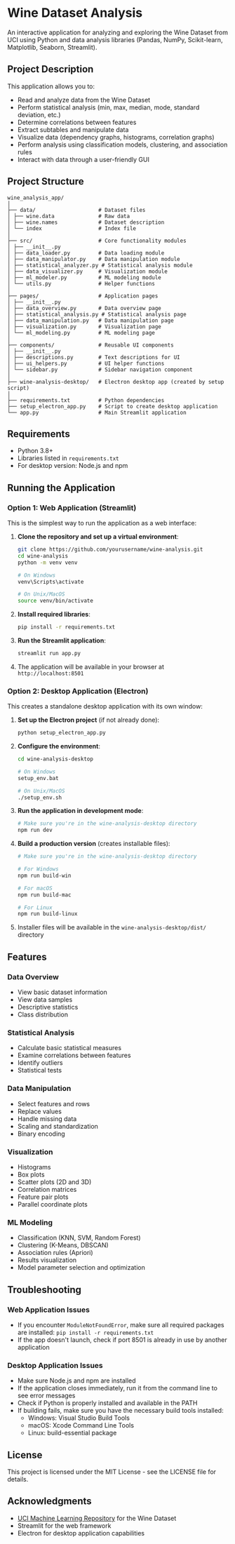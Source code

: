 # Wine Dataset Analysis

An interactive application for analyzing and exploring the Wine Dataset from UCI using Python and data analysis libraries (Pandas, NumPy, Scikit-learn, Matplotlib, Seaborn, Streamlit).

## Project Description

This application allows you to:
- Read and analyze data from the Wine Dataset
- Perform statistical analysis (min, max, median, mode, standard deviation, etc.)
- Determine correlations between features
- Extract subtables and manipulate data
- Visualize data (dependency graphs, histograms, correlation graphs)
- Perform analysis using classification models, clustering, and association rules
- Interact with data through a user-friendly GUI

## Project Structure

```
wine_analysis_app/
│
├── data/                    # Dataset files
│ ├── wine.data              # Raw data
│ ├── wine.names             # Dataset description
│ └── index                  # Index file
│
├── src/                     # Core functionality modules
│ ├── __init__.py
│ ├── data_loader.py         # Data loading module
│ ├── data_manipulator.py    # Data manipulation module
│ ├── statistical_analyzer.py # Statistical analysis module
│ ├── data_visualizer.py     # Visualization module
│ ├── ml_modeler.py          # ML modeling module
│ └── utils.py               # Helper functions
│
├── pages/                   # Application pages
│ ├── __init__.py
│ ├── data_overview.py       # Data overview page
│ ├── statistical_analysis.py # Statistical analysis page
│ ├── data_manipulation.py   # Data manipulation page
│ ├── visualization.py       # Visualization page
│ └── ml_modeling.py         # ML modeling page
│
├── components/              # Reusable UI components
│ ├── __init__.py
│ ├── descriptions.py        # Text descriptions for UI
│ ├── ui_helpers.py          # UI helper functions
│ └── sidebar.py             # Sidebar navigation component
│
├── wine-analysis-desktop/   # Electron desktop app (created by setup script)
│
├── requirements.txt         # Python dependencies
├── setup_electron_app.py    # Script to create desktop application
└── app.py                   # Main Streamlit application
```

## Requirements

- Python 3.8+
- Libraries listed in `requirements.txt`
- For desktop version: Node.js and npm

## Running the Application

### Option 1: Web Application (Streamlit)

This is the simplest way to run the application as a web interface:

1. **Clone the repository and set up a virtual environment**:
   ```bash
   git clone https://github.com/yourusername/wine-analysis.git
   cd wine-analysis
   python -m venv venv
   
   # On Windows
   venv\Scripts\activate
   
   # On Unix/MacOS
   source venv/bin/activate
   ```

2. **Install required libraries**:
   ```bash
   pip install -r requirements.txt
   ```

3. **Run the Streamlit application**:
   ```bash
   streamlit run app.py
   ```

4. The application will be available in your browser at `http://localhost:8501`

### Option 2: Desktop Application (Electron)

This creates a standalone desktop application with its own window:

1. **Set up the Electron project** (if not already done):
   ```bash
   python setup_electron_app.py
   ```

2. **Configure the environment**:
   ```bash
   cd wine-analysis-desktop
   
   # On Windows
   setup_env.bat
   
   # On Unix/MacOS
   ./setup_env.sh
   ```

3. **Run the application in development mode**:
   ```bash
   # Make sure you're in the wine-analysis-desktop directory
   npm run dev
   ```

4. **Build a production version** (creates installable files):
   ```bash
   # Make sure you're in the wine-analysis-desktop directory
   
   # For Windows
   npm run build-win
   
   # For macOS
   npm run build-mac
   
   # For Linux
   npm run build-linux
   ```

5. Installer files will be available in the `wine-analysis-desktop/dist/` directory

## Features

### Data Overview
- View basic dataset information
- View data samples
- Descriptive statistics
- Class distribution

### Statistical Analysis
- Calculate basic statistical measures
- Examine correlations between features
- Identify outliers
- Statistical tests

### Data Manipulation
- Select features and rows
- Replace values
- Handle missing data
- Scaling and standardization
- Binary encoding

### Visualization
- Histograms
- Box plots
- Scatter plots (2D and 3D)
- Correlation matrices
- Feature pair plots
- Parallel coordinate plots

### ML Modeling
- Classification (KNN, SVM, Random Forest)
- Clustering (K-Means, DBSCAN)
- Association rules (Apriori)
- Results visualization
- Model parameter selection and optimization

## Troubleshooting

### Web Application Issues
- If you encounter `ModuleNotFoundError`, make sure all required packages are installed: `pip install -r requirements.txt`
- If the app doesn't launch, check if port 8501 is already in use by another application

### Desktop Application Issues
- Make sure Node.js and npm are installed
- If the application closes immediately, run it from the command line to see error messages
- Check if Python is properly installed and available in the PATH
- If building fails, make sure you have the necessary build tools installed:
  - Windows: Visual Studio Build Tools
  - macOS: Xcode Command Line Tools
  - Linux: build-essential package


## License

This project is licensed under the MIT License - see the LICENSE file for details.

## Acknowledgments

- [UCI Machine Learning Repository](https://archive.ics.uci.edu/dataset/109/wine) for the Wine Dataset
- Streamlit for the web framework
- Electron for desktop application capabilities